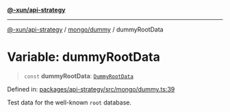 [**@-xun/api-strategy**](../../../README.md)

***

[@-xun/api-strategy](../../../README.md) / [mongo/dummy](../README.md) / dummyRootData

# Variable: dummyRootData

> `const` **dummyRootData**: [`DummyRootData`](../type-aliases/DummyRootData.md)

Defined in: [packages/api-strategy/src/mongo/dummy.ts:39](https://github.com/Xunnamius/api-utils/blob/60a2178cffe0885ecc2a390e9b6bc795373b5e0b/packages/api-strategy/src/mongo/dummy.ts#L39)

Test data for the well-known `root` database.

